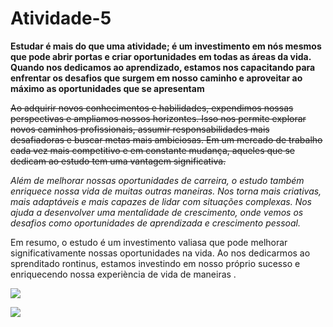 # Atividade-5
**Estudar é mais do que uma atividade; é um investimento em nós mesmos que pode abrir portas e criar oportunidades em todas as áreas da vida. Quando nos dedicamos ao aprendizado, estamos nos capacitando para enfrentar os desafios que surgem em nosso caminho e aproveitar ao máximo as oportunidades que se apresentam**

~~Ao adquirir novos conhecimentos e habilidades, expendimos nossas perspectivas e ampliamos nossos horizontes. Isso nos permite explorar novos caminhos profissionais, assumir responsabilidades mais desafiadoras e buscar metas mais ambiciosas. Em um mercado de trabalho cada vez mais competitivo e em constante mudança, aqueles que se dedicam ao estudo tem uma vantagem significativa.~~

*Além de melhorar nossas oportunidades de carreira, o estudo também enriquece nossa vida de muitas outras maneiras. Nos torna mais criativas, mais adaptáveis e mais capazes de lidar com situações complexas.
Nos ajuda a desenvolver uma mentalidade de crescimento, onde vemos os desafios como oportunidades de aprendizada e crescimento 
pessoal.* 

Em resumo, o estudo é um investimento valiasa que pode melhorar significativamente nossas oportunidades na vida. Ao nos dedicarmos ao sprenditado rontinus, estamos investindo em nosso próprio sucesso e enriquecendo nossa experiència de vida de maneiras .




![](https://tenor.com/pt-BR/view/cat-sandwich-calories-snack-meal-gif-9385312828138126971.gif)

![](https://tenor.com/pt-BR/view/cats-kitten-kittens-angry-cat-angry-gif-27697929.git)



